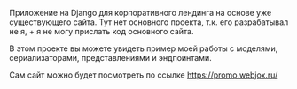Приложение на Django для корпоративного лендинга на основе уже существующего сайта.
Тут нет основного проекта, т.к. его разрабатывал не я, + я не могу прислать код основного сайта.

В этом проекте вы можете увидеть пример моей работы с моделями, сериализаторами, представлениями и эндпоинтами.

Сам сайт можно будет посмотреть по ссылке https://promo.webjox.ru/
